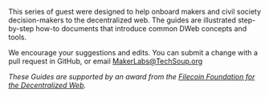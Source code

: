 

This series of guest were designed to help onboard makers and civil society decision-makers to the decentralized web. 
The guides are illustrated step-by-step how-to documents that introduce common DWeb concepts and tools.

We encourage your suggestions and edits. You can submit a change with a pull request in GitHub, or email MakerLabs@TechSoup.org

_These Guides are supported by an award from the [﻿Filecoin Foundation for the Decentralized Web](https://ffdweb.org/)._
